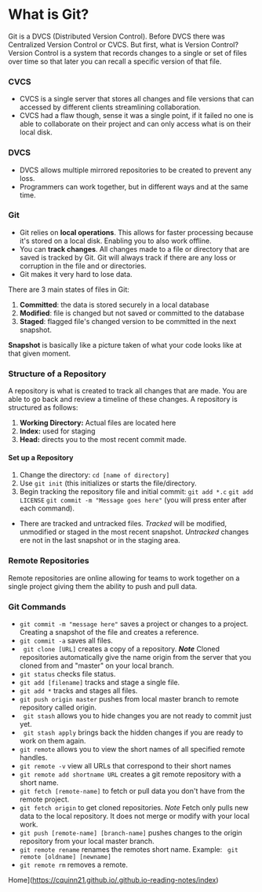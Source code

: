 # What is Git?

Git is a DVCS (Distributed Version Control). Before DVCS there was Centralized Version Control or CVCS. But first, what is Version Control? Version Control is a system that records changes to a single or set of files over time so that later you can recall a specific version of that file. 

### CVCS
* CVCS is a single server that stores all changes and file versions that can accessed by different clients streamlining collaboration. 
* CVCS had a flaw though, sense it was a single point, if it failed no one is able to collaborate on their project and can only access what is on their local disk.

### DVCS 
* DVCS allows multiple mirrored repositories to be created to prevent any loss.
* Programmers can work together, but in different ways and at the same time. 

### Git
* Git relies on **local operations**. This allows for faster processing because it's stored on a local disk. Enabling you to also work offline. 
* You can **track changes**. All changes made to a file or directory that are saved is tracked by Git. Git will always track if there are any loss or corruption in the file and or directories. 
* Git makes it very hard to lose data.

There are 3 main states of files in Git:
1. **Committed**: the data is stored securely in a local database
2. **Modified**: file is changed but not saved or committed to the database
3. **Staged**: flagged file's changed version to be committed in the next snapshot. 

**Snapshot** is basically like a picture taken of what your code looks like at that given moment. 

### Structure of a Repository
A repository is what is created to track all changes that are made. You are able to go back and review a timeline of these changes. A repository is structured as follows:
1. **Working Directory:** Actual files are located here
2. **Index:** used for staging
3. **Head:** directs you to the most recent commit made. 

#### Set up a Repository
1. Change the directory: ```cd [name of directory]```
2. Use ```git init``` (this initializes or starts the file/directory.
3. Begin tracking the repository file and initial commit: ```git add *.c``` 
 ```git add LICENSE```
 ```git commit -m "Message goes here"``` (you will press enter after each command).
 
 * There are tracked and untracked files. *Tracked* will be modified, unmodified or staged in the most recent snapshot. *Untracked* changes ere not in the last snapshot or in the staging area. 

### Remote Repositories
Remote repositories are online allowing for teams to work together on a single project giving them the ability to push and pull data. 

### Git Commands

* ```git commit -m "message here"``` saves a project or changes to a project. Creating a snapshot of the file and creates a reference. 
* ```git commit -a``` saves all files. 
* ``` git clone [URL]``` creates a copy of a repository. **_Note_** Cloned repositories automatically give the name origin from the server that you cloned from and "master" on your local branch. 
* ```git status``` checks file status.
* ```git add [filename]``` tracks and stage a single file.
* ```git add *``` tracks and stages all files.
* ```git push origin master``` pushes from local master branch to remote repository called origin.
* ``` git stash``` allows you to hide changes you are not ready to commit just yet.
* ``` git stash apply``` brings back the hidden changes if you are ready to work on them again. 
* ```git remote``` allows you to view the short names of all specified remote handles.
* ```git remote -v``` view all URLs that correspond to their short names
* ```git remote add shortname URL``` creates a git remote repository with a short name. 
* ```git fetch [remote-name]``` to fetch or pull data you don't have from the remote project. 
* ```git fetch origin``` to get cloned repositories. *_Note_* Fetch only pulls new data to the local repository. It does not merge or modify with your local work. 
* ```git push [remote-name] [branch-name]``` pushes changes to the origin repository from your local master branch.
* ```git remote rename``` renames the remotes short name. Example: ``` git remote [oldname] [newname]```
* ```git remote rm``` removes a remote.

Home](https://cquinn21.github.io/.github.io-reading-notes/index)
